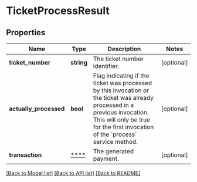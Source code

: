 # TicketProcessResult

## Properties
Name | Type | Description | Notes
------------ | ------------- | ------------- | -------------
**ticket_number** | **string** | The ticket number identifier. | [optional] 
**actually_processed** | **bool** | Flag indicating if the ticket was processed by this invocation or the ticket was already processed in a previous invocation. This will only  be true for the first invocation of the &#x60;process&#x60; service method. | [optional] 
**transaction** | [****](.md) | The generated payment. | [optional] 

[[Back to Model list]](../../README.md#documentation-for-models) [[Back to API list]](../../README.md#documentation-for-api-endpoints) [[Back to README]](../../README.md)

